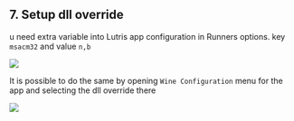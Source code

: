## 7. Setup dll override

u need extra variable into Lutris app configuration in Runners options. key `msacm32` and value `n,b`

![]({{.StaticRoot}}article_freelancer_setup_at_linux/dll_override_setup.png)

It is possible to do the same by opening `Wine Configuration` menu for the app and selecting the dll override there

![]({{.StaticRoot}}article_freelancer_setup_at_linux/dll_override_setup_2.png)
